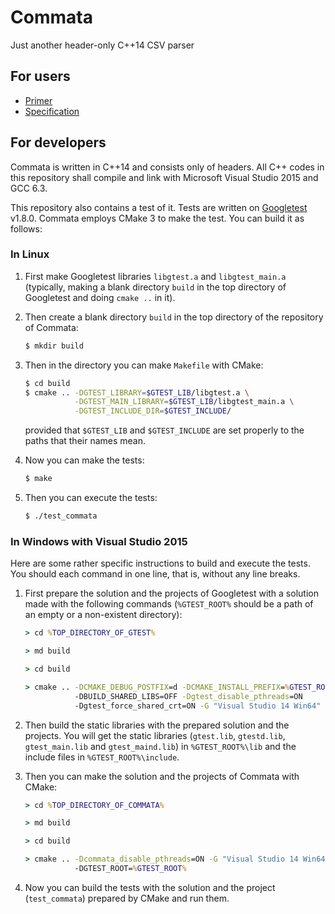 # Commata

Just another header-only C++14 CSV parser

## For users

 - [Primer](CommataPrimer.md)
 - [Specification](https://furfurylic.github.io/commata/CommataSpecification.xml)

## For developers

Commata is written in C++14 and consists only of headers.
All C++ codes in this repository shall compile and link with
Microsoft Visual Studio 2015 and GCC 6.3.

This repository also contains a test of it.
Tests are written on [Googletest](https://github.com/google/googletest) v1.8.0.
Commata employs CMake 3 to make the test.
You can build it as follows:

### In Linux

 1. First make Googletest libraries `libgtest.a` and `libgtest_main.a`
    (typically, making a blank directory `build` in the top directory of Googletest
     and doing `cmake ..` in it).

 1. Then create a blank directory `build` in the top directory of the repository of Commata:
    ```bash
    $ mkdir build
    ```
 1. Then in the directory you can make `Makefile` with CMake:
    ```bash
    $ cd build
    $ cmake .. -DGTEST_LIBRARY=$GTEST_LIB/libgtest.a \
               -DGTEST_MAIN_LIBRARY=$GTEST_LIB/libgtest_main.a \
               -DGTEST_INCLUDE_DIR=$GTEST_INCLUDE/
    ```
    provided that `$GTEST_LIB` and `$GTEST_INCLUDE` are set properly to the paths
    that their names mean.

 1. Now you can make the tests:
    ```bash
    $ make
    ```

 1. Then you can execute the tests:
    ```bash
    $ ./test_commata
    ```

### In Windows with Visual Studio 2015

Here are some rather specific instructions to build and execute the tests.
You should each command in one line, that is, without any line breaks.

 1. First prepare the solution and the projects of Googletest with a solution made with the following commands
    (`%GTEST_ROOT%` should be a path of an empty or a non-existent directory):
    ```cmd
    > cd %TOP_DIRECTORY_OF_GTEST%

    > md build

    > cd build

    > cmake .. -DCMAKE_DEBUG_POSTFIX=d -DCMAKE_INSTALL_PREFIX=%GTEST_ROOT%
               -DBUILD_SHARED_LIBS=OFF -Dgtest_disable_pthreads=ON
               -Dgtest_force_shared_crt=ON -G "Visual Studio 14 Win64"
    ```

 1. Then build the static libraries with the prepared solution and the projects.
    You will get the static libraries (`gtest.lib`, `gtestd.lib`, `gtest_main.lib` and `gtest_maind.lib`)
    in `%GTEST_ROOT%\lib` and the include files in `%GTEST_ROOT%\include`.

 1. Then you can make the solution and the projects of Commata with CMake:
    ```cmd
    > cd %TOP_DIRECTORY_OF_COMMATA%

    > md build

    > cd build

    > cmake .. -Dcommata_disable_pthreads=ON -G "Visual Studio 14 Win64"
               -DGTEST_ROOT=%GTEST_ROOT%
    ```

 1. Now you can build the tests with the solution and the project (`test_commata`) prepared by CMake and run them.
